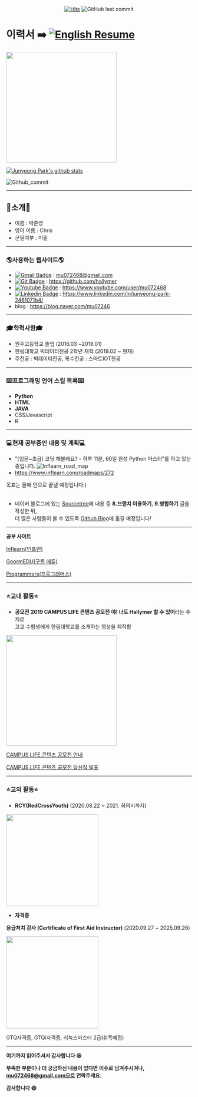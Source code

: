 <div align = center>
 
[![Hits](https://hits.seeyoufarm.com/api/count/incr/badge.svg?url=https%3A%2F%2Fgithub.com%2Fhallymer)](https://hits.seeyoufarm.com) 
![GitHub last commit](https://img.shields.io/github/last-commit/hallymer/resume)
</div>

# 이력서 :arrow_right: [![English Resume](https://img.shields.io/static/v1?label=English&message=Resume&color=yellow&link=https://github.com/hallymer/RESUME/blob/master/README(Eng).md)](https://github.com/hallymer/RESUME/blob/master/README(Eng).md)

<img src=images/profile02.jpg height=300 weight=300>

[![Junyeong Park's github stats](https://github-readme-stats.vercel.app/api?username=hallymer&show_icons=true)](https://github.com/anuraghazra/github-readme-stats) 

![Github_commit](https://github.com/hallymer/RESUME/blob/master/images/Github%20commit%20contribution.PNG)

**************************

## 👋소개👋
* 이름 : 박준영
* 영어 이름 : Chris
* 군필여부 : 미필
**************************

### 🌎사용하는 웹사이트🌎
* [![Gmail Badge](https://img.shields.io/badge/-Gmail-d14836?style=flat-square&logo=Gmail&logoColor=white&link=mailto:mu072468@gmail.com)](mailto:mu072468@gmail.com) : mu072468@gmail.com
* [![Git Badge](http://img.shields.io/badge/-Github-black?style=flat-square&logo=github&link=https://github.com/hallymer)](https://github.com/hallymer) : https://github.com/hallymer
* [![Youtube Badge](https://img.shields.io/badge/Youtube-ff0000?style=flat-square&logo=youtube&link=https://www.youtube.com/user/mu072468/featured?view_as=subscriber)](https://www.youtube.com/user/mu072468/featured?view_as=subscriber) : https://www.youtube.com/user/mu072468
* [![Linkedin Badge](https://img.shields.io/badge/-LinkedIn-blue?style=flat-square&logo=Linkedin&logoColor=white&link=https://linkedin.com/in/junyeong-park-2461071b4)](https://linkedin.com/in/junyeong-park-2461071b4) : https://www.linkedin.com/in/junyeong-park-2461071b4/
* blog : https://blog.naver.com/mu07246

**************************

### 🎓학력사항🎓
* 원주고등학교 졸업 (2016.03 ~2019.01)
* 한림대학교 빅데이터전공 2학년 재학 (2019.02 ~ 현재)
* 주전공 : 빅데이터전공, 복수전공 : 스마트IOT전공
**************************

### :keyboard:프로그래밍 언어 스킬 목록:keyboard:
* **Python**
* **HTML**
* **JAVA**
* CSS/Javascript
* R
**************************

### :computer:현재 공부중인 내용 및 계획:computer:
* "[입문~초급] 코딩 해볼래요? - 하루 11분, 60일 완성 Python 마스터"를 하고 있는 중입니다.
![Inflearn_road_map](https://user-images.githubusercontent.com/59460979/89012511-50d06a80-d34d-11ea-8b2d-87a8e5337bcc.png)
* https://www.inflearn.com/roadmaps/272

목표는 올해 안으로 끝낼 예정입니다:)
<br><br>
* 네이버 블로그에 있는 [Sourcetree][naverblog]에 내용 중 **8.브랜치 이용하기**, **9.병합하기** 글을 작성한 뒤,<br>
더 많은 사람들이 볼 수 있도록 [Github Blog][Git blog]에 옮길 예정입니다! 

[naverblog]: https://blog.naver.com/mu07246/222050048148
[Git blog]: https://hallymer.github.io/
**************************

**공부 사이트**

[Inflearn(인프런)][Inflearn]

[GoormEDU(구름 에듀)][Goorm]

[Programmers(프로그래머스)][Programmers]

[Programmers]: https://programmers.co.kr/learn
[Goorm]: https://edu.goorm.io/
[Inflearn]: https://www.inflearn.com/

**************************
### :star:교내 활동:star:
* **공모전**
**2019 CAMPUS LIFE 콘텐츠 공모전**
**야! 너도 Hallymer 할 수 있어**라는 주제로<br>고교 수험생에게 한림대학교를 소개하는 영상을 제작함
<img src=https://github.com/hallymer/RESUME/blob/master/images/CampusLife%20contest.jpg height=300 weight=300>

[CAMPUS LIFE 콘텐츠 공모전 안내][CampusLife 안내]

[CAMPUS LIFE 콘텐츠 공모전 당선작 발표][CampusLife 발표]

[CampusLife 안내]:https://www.hallym.ac.kr/hallym_univ/sub05/cP3/sCP1.html?action=read&nttId=16311400&pageIndex=1&searchCnd=&searchWrd=Campus
[CampusLife 발표]:https://www.hallym.ac.kr/hallym_univ/sub05/cP3/sCP1.html?action=read&nttId=16311674&pageIndex=1&searchType=0&searchWrd=Campus
**************************

### :star:교외 활동:star:

* **RCY(RedCrossYouth)**
(2020.08.22 ~ 2021. 회의시까지)

<img src=https://github.com/hallymer/RESUME/blob/master/images/business%20card(Kor).png height=250 weight=250>

* **자격증**

**응급처치 강사 (Certificate of First Aid Instructor)**
(2020.09.27 ~ 2025.09.26)

<img src=https://github.com/hallymer/RESUME/blob/master/images/First%20Aid%20Instructor.jpg height=250 weight=250>

GTQ자격증, GTQi자격증, 리눅스마스터 2급(취득예정)

**************************

**여기까지 읽어주셔서 감사합니다 :laughing:**

**부족한 부분이나 더 궁금하신 내용이 있다면 이슈로 남겨주시겨나, mu072468@gmail.com으로 연락주세요.**

**감사합니다 :smile:**
